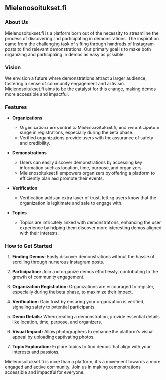 ## Mielenosoitukset.fi

### About Us

Mielenosoitukset.fi is a platform born out of the necessity to streamline the process of discovering and participating in demonstrations. The inspiration came from the challenging task of sifting through hundreds of Instagram posts to find relevant demonstrations. Our primary goal is to make both organizing and participating in demos as easy as possible.

### Vision

We envision a future where demonstrations attract a larger audience, fostering a sense of community engagement and activism. Mielenosoitukset.fi aims to be the catalyst for this change, making demos more accessible and impactful.

### Features

- **Organizations**
  - Organizations are central to Mielenosoitukset.fi, and we anticipate a surge in registrations, especially during the beta phase.
  - Verified organizations provide users with the assurance of safety and credibility.

- **Demonstrations**
  - Users can easily discover demonstrations by accessing key information such as location, time, purpose, and organizers.
  - Mielenosoitukset.fi empowers organizers by offering a platform to efficiently plan and promote their events.

- **Verification**
  - Verification adds an extra layer of trust, letting users know that the organization is legitimate and safe to engage with.

- **Topics**
  - Topics are intricately linked with demonstrations, enhancing the user experience by helping them discover more interesting demos aligned with their interests.

### How to Get Started

1. **Finding Demos:** Easily discover demonstrations without the hassle of scrolling through numerous Instagram posts.

2. **Participation:** Join and organize demos effortlessly, contributing to the growth of community engagement.

3. **Organization Registration:** Organizations are encouraged to register, especially during the beta phase, to maximize their impact.

4. **Verification:** Gain trust by ensuring your organization is verified, signaling safety to potential participants.

5. **Demo Details:** When creating a demonstration, provide essential details like location, time, purpose, and organizers.

6. **Visual Impact:** Allow photographers to enhance the platform's visual appeal by uploading captivating photos.

7. **Topic Exploration:** Explore topics to find demos that align with your interests and passions.

Mielenosoitukset.fi is more than a platform; it's a movement towards a more engaged and active community. Join us in making demonstrations accessible and impactful for everyone.
